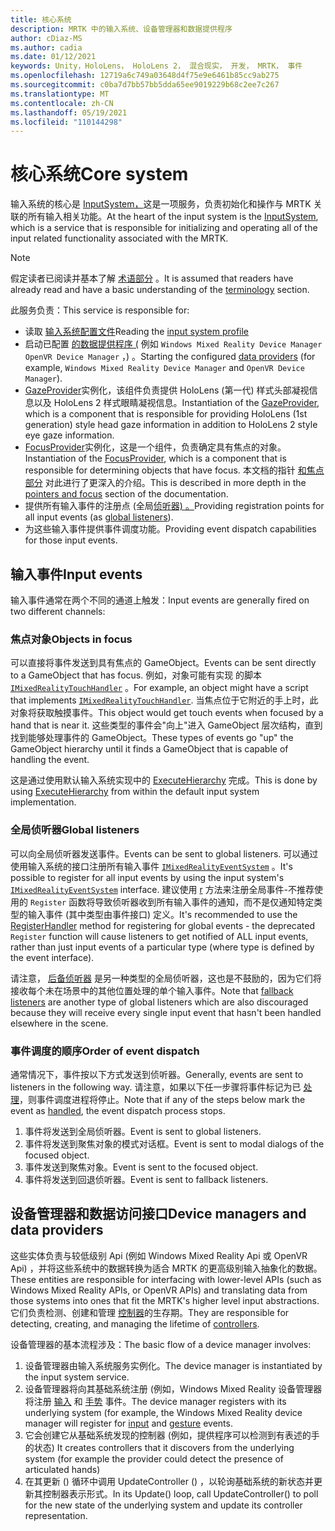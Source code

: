 ```yaml
---
title: 核心系统
description: MRTK 中的输入系统、设备管理器和数据提供程序
author: cDiaz-MS
ms.author: cadia
ms.date: 01/12/2021
keywords: Unity，HoloLens， HoloLens 2， 混合现实， 开发， MRTK， 事件
ms.openlocfilehash: 12719a6c749a03648d4f75e9e6461b85cc9ab275
ms.sourcegitcommit: c0ba7d7bb57bb5dda65ee9019229b68c2ee7c267
ms.translationtype: MT
ms.contentlocale: zh-CN
ms.lasthandoff: 05/19/2021
ms.locfileid: "110144298"
---
```

# <a name="core-system"></a><span data-ttu-id="a9945-104">核心系统</span><span class="sxs-lookup"><span data-stu-id="a9945-104">Core system</span></span>

<span data-ttu-id="a9945-105">输入系统的核心是 [InputSystem，](../features/input/overview.md)这是一项服务，负责初始化和操作与 MRTK 关联的所有输入相关功能。</span><span class="sxs-lookup"><span data-stu-id="a9945-105">At the heart of the input system is the [InputSystem](../features/input/overview.md), which is a service that is responsible for initializing and operating all of the input related functionality associated with the MRTK.</span></span>

> [!NOTE]
> <span data-ttu-id="a9945-106">假定读者已阅读并基本了解 [术语部分](terminology.md) 。</span><span class="sxs-lookup"><span data-stu-id="a9945-106">It is assumed that readers have already read and have a basic understanding of the [terminology](terminology.md) section.</span></span>

<span data-ttu-id="a9945-107">此服务负责：</span><span class="sxs-lookup"><span data-stu-id="a9945-107">This service is responsible for:</span></span>

- <span data-ttu-id="a9945-108">读取 [输入系统配置文件](../configuration/mixed-reality-configuration-guide.md#input-system-settings)</span><span class="sxs-lookup"><span data-stu-id="a9945-108">Reading the [input system profile](../configuration/mixed-reality-configuration-guide.md#input-system-settings)</span></span>
- <span data-ttu-id="a9945-109">启动已配置 [的数据提供程序 (](../features/input/input-providers.md) 例如 `Windows Mixed Reality Device Manager` `OpenVR Device Manager` ，) 。</span><span class="sxs-lookup"><span data-stu-id="a9945-109">Starting the configured [data providers](../features/input/input-providers.md) (for example, `Windows Mixed Reality Device Manager` and `OpenVR Device Manager`).</span></span>
- <span data-ttu-id="a9945-110">[GazeProvider](xref:Microsoft.MixedReality.Toolkit.Input.IMixedRealityGazeProvider)实例化，该组件负责提供 HoloLens (第一代) 样式头部凝视信息以及 HoloLens 2 样式眼睛凝视信息。</span><span class="sxs-lookup"><span data-stu-id="a9945-110">Instantiation of the [GazeProvider](xref:Microsoft.MixedReality.Toolkit.Input.IMixedRealityGazeProvider), which is a component that is responsible for providing HoloLens (1st generation) style head gaze information in addition to HoloLens 2 style eye gaze information.</span></span>
- <span data-ttu-id="a9945-111">[FocusProvider](xref:Microsoft.MixedReality.Toolkit.Input.IMixedRealityFocusProvider)实例化，这是一个组件，负责确定具有焦点的对象。</span><span class="sxs-lookup"><span data-stu-id="a9945-111">Instantiation of the [FocusProvider](xref:Microsoft.MixedReality.Toolkit.Input.IMixedRealityFocusProvider), which is a component that is responsible for determining objects that have focus.</span></span> <span data-ttu-id="a9945-112">本文档的指针 [和焦点部分](controllers-pointers-and-focus.md#pointers-and-focus) 对此进行了更深入的介绍。</span><span class="sxs-lookup"><span data-stu-id="a9945-112">This is described in more depth in the [pointers and focus](controllers-pointers-and-focus.md#pointers-and-focus) section of the documentation.</span></span>
- <span data-ttu-id="a9945-113">提供所有输入事件的注册点 (全局[侦听器) 。](#global-listeners)</span><span class="sxs-lookup"><span data-stu-id="a9945-113">Providing registration points for all input events (as [global listeners](#global-listeners)).</span></span>
- <span data-ttu-id="a9945-114">为这些输入事件提供事件调度功能。</span><span class="sxs-lookup"><span data-stu-id="a9945-114">Providing event dispatch capabilities for those input events.</span></span>

## <a name="input-events"></a><span data-ttu-id="a9945-115">输入事件</span><span class="sxs-lookup"><span data-stu-id="a9945-115">Input events</span></span>

<span data-ttu-id="a9945-116">输入事件通常在两个不同的通道上触发：</span><span class="sxs-lookup"><span data-stu-id="a9945-116">Input events are generally fired on two different channels:</span></span>

### <a name="objects-in-focus"></a><span data-ttu-id="a9945-117">焦点对象</span><span class="sxs-lookup"><span data-stu-id="a9945-117">Objects in focus</span></span>

<span data-ttu-id="a9945-118">可以直接将事件发送到具有焦点的 GameObject。</span><span class="sxs-lookup"><span data-stu-id="a9945-118">Events can be sent directly to a GameObject that has focus.</span></span> <span data-ttu-id="a9945-119">例如，对象可能有实现 的脚本 [`IMixedRealityTouchHandler`](xref:Microsoft.MixedReality.Toolkit.Input.IMixedRealityTouchHandler) 。</span><span class="sxs-lookup"><span data-stu-id="a9945-119">For example, an object might have a script that implements [`IMixedRealityTouchHandler`](xref:Microsoft.MixedReality.Toolkit.Input.IMixedRealityTouchHandler).</span></span>
<span data-ttu-id="a9945-120">当焦点位于它附近的手上时，此对象将获取触摸事件。</span><span class="sxs-lookup"><span data-stu-id="a9945-120">This object would get touch events when focused by a hand that is near it.</span></span> <span data-ttu-id="a9945-121">这些类型的事件会"向上"进入 GameObject 层次结构，直到找到能够处理事件的 GameObject。</span><span class="sxs-lookup"><span data-stu-id="a9945-121">These types of events go "up" the GameObject hierarchy until it finds a GameObject that is capable of handling the event.</span></span>

<span data-ttu-id="a9945-122">这是通过使用默认输入系统实现中的 [ExecuteHierarchy](https://docs.unity3d.com/ScriptReference/EventSystems.ExecuteEvents.ExecuteHierarchy.html) 完成。</span><span class="sxs-lookup"><span data-stu-id="a9945-122">This is done by using [ExecuteHierarchy](https://docs.unity3d.com/ScriptReference/EventSystems.ExecuteEvents.ExecuteHierarchy.html) from within the default input system implementation.</span></span>

### <a name="global-listeners"></a><span data-ttu-id="a9945-123">全局侦听器</span><span class="sxs-lookup"><span data-stu-id="a9945-123">Global listeners</span></span>

<span data-ttu-id="a9945-124">可以向全局侦听器发送事件。</span><span class="sxs-lookup"><span data-stu-id="a9945-124">Events can be sent to global listeners.</span></span> <span data-ttu-id="a9945-125">可以通过使用输入系统的接口注册所有输入事件 [`IMixedRealityEventSystem`](xref:Microsoft.MixedReality.Toolkit.IMixedRealityEventSystem) 。</span><span class="sxs-lookup"><span data-stu-id="a9945-125">It's possible to register for all input events by using the input system's [`IMixedRealityEventSystem`](xref:Microsoft.MixedReality.Toolkit.IMixedRealityEventSystem) interface.</span></span> <span data-ttu-id="a9945-126">建议使用 [r](xref:Microsoft.MixedReality.Toolkit.IMixedRealityEventSystem.RegisterHandler%2A) 方法来注册全局事件-不推荐使用的 `Register` 函数将导致侦听器收到所有输入事件的通知，而不是仅通知特定类型的输入事件 (其中类型由事件接口) 定义。</span><span class="sxs-lookup"><span data-stu-id="a9945-126">It's recommended to use the [RegisterHandler](xref:Microsoft.MixedReality.Toolkit.IMixedRealityEventSystem.RegisterHandler%2A) method for registering for global events - the deprecated `Register` function will cause listeners to get notified of ALL input events, rather than just input events of a particular type (where type is defined by the event interface).</span></span>

<span data-ttu-id="a9945-127">请注意， [后备侦听器](xref:Microsoft.MixedReality.Toolkit.Input.MixedRealityInputSystem.PushFallbackInputHandler%2A) 是另一种类型的全局侦听器，这也是不鼓励的，因为它们将接收每个未在场景中的其他位置处理的单个输入事件。</span><span class="sxs-lookup"><span data-stu-id="a9945-127">Note that [fallback listeners](xref:Microsoft.MixedReality.Toolkit.Input.MixedRealityInputSystem.PushFallbackInputHandler%2A) are another type of global listeners which are also discouraged because they will receive every single input event that hasn't been handled elsewhere in the scene.</span></span>

### <a name="order-of-event-dispatch"></a><span data-ttu-id="a9945-128">事件调度的顺序</span><span class="sxs-lookup"><span data-stu-id="a9945-128">Order of event dispatch</span></span>

<span data-ttu-id="a9945-129">通常情况下，事件按以下方式发送到侦听器。</span><span class="sxs-lookup"><span data-stu-id="a9945-129">Generally, events are sent to listeners in the following way.</span></span> <span data-ttu-id="a9945-130">请注意，如果以下任一步骤将事件标记为已 [处理](https://docs.unity3d.com/ScriptReference/EventSystems.AbstractEventData-used.html)，则事件调度进程将停止。</span><span class="sxs-lookup"><span data-stu-id="a9945-130">Note that if any of the steps below mark the event as [handled](https://docs.unity3d.com/ScriptReference/EventSystems.AbstractEventData-used.html), the event dispatch process stops.</span></span>

1. <span data-ttu-id="a9945-131">事件将发送到全局侦听器。</span><span class="sxs-lookup"><span data-stu-id="a9945-131">Event is sent to global listeners.</span></span>
2. <span data-ttu-id="a9945-132">事件将发送到聚焦对象的模式对话框。</span><span class="sxs-lookup"><span data-stu-id="a9945-132">Event is sent to modal dialogs of the focused object.</span></span>
3. <span data-ttu-id="a9945-133">事件发送到聚焦对象。</span><span class="sxs-lookup"><span data-stu-id="a9945-133">Event is sent to the focused object.</span></span>
4. <span data-ttu-id="a9945-134">事件将发送到回退侦听器。</span><span class="sxs-lookup"><span data-stu-id="a9945-134">Event is sent to fallback listeners.</span></span>

## <a name="device-managers-and-data-providers"></a><span data-ttu-id="a9945-135">设备管理器和数据访问接口</span><span class="sxs-lookup"><span data-stu-id="a9945-135">Device managers and data providers</span></span>

<span data-ttu-id="a9945-136">这些实体负责与较低级别 Api (例如 Windows Mixed Reality Api 或 OpenVR Api) ，并将这些系统中的数据转换为适合 MRTK 的更高级别输入抽象化的数据。</span><span class="sxs-lookup"><span data-stu-id="a9945-136">These entities are responsible for interfacing with lower-level APIs (such as Windows Mixed Reality APIs, or OpenVR APIs) and translating data from those systems into ones that fit the MRTK's higher level input abstractions.</span></span> <span data-ttu-id="a9945-137">它们负责检测、创建和管理 [控制器](controllers-pointers-and-focus.md#controllers)的生存期。</span><span class="sxs-lookup"><span data-stu-id="a9945-137">They are responsible for detecting, creating, and managing the lifetime of [controllers](controllers-pointers-and-focus.md#controllers).</span></span>

<span data-ttu-id="a9945-138">设备管理器的基本流程涉及：</span><span class="sxs-lookup"><span data-stu-id="a9945-138">The basic flow of a device manager involves:</span></span>

1. <span data-ttu-id="a9945-139">设备管理器由输入系统服务实例化。</span><span class="sxs-lookup"><span data-stu-id="a9945-139">The device manager is instantiated by the input system service.</span></span>
2. <span data-ttu-id="a9945-140">设备管理器将向其基础系统注册 (例如，Windows Mixed Reality 设备管理器将注册 [输入](../features/input/input-events.md) 和 [手势](../features/input/gestures.md#gesture-events) 事件。</span><span class="sxs-lookup"><span data-stu-id="a9945-140">The device manager registers with its underlying system (for example, the Windows Mixed Reality device manager will register for [input](../features/input/input-events.md) and [gesture](../features/input/gestures.md#gesture-events) events.</span></span>
3. <span data-ttu-id="a9945-141">它会创建它从基础系统发现的控制器 (例如，提供程序可以检测到有表述的手的状态) </span><span class="sxs-lookup"><span data-stu-id="a9945-141">It creates controllers that it discovers from the underlying system (for example the provider could detect the presence of articulated hands)</span></span>
4. <span data-ttu-id="a9945-142">在其更新 () 循环中调用 UpdateController () ，以轮询基础系统的新状态并更新其控制器表示形式。</span><span class="sxs-lookup"><span data-stu-id="a9945-142">In its Update() loop, call UpdateController() to poll for the new state of the underlying system and update its controller representation.</span></span>
